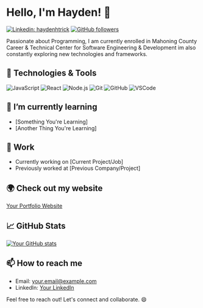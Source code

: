 # Hello, I'm Hayden! 👋

[![Linkedin: haydenhtrick](https://img.shields.io/badge/-haydenhetrick-blue?style=flat-square&logo=Linkedin&logoColor=white&link=https://www.linkedin.com/in/haydenhetrick/)](https://www.linkedin.com/in/haydenhetrick/)
[![GitHub followers](https://img.shields.io/github/followers/HaydenHetrick?label=Follow&style=social)](https://github.com/HaydenHetrick)

Passionate about Programming, I am currently enrolled in Mahoning County Career & Technical Center for Software Engineering & Development im also constantly exploring new technologies and frameworks.

## 🔧 Technologies & Tools

![JavaScript](https://img.shields.io/badge/-JavaScript-black?style=flat-square&logo=javascript)
![React](https://img.shields.io/badge/-React-black?style=flat-square&logo=react)
![Node.js](https://img.shields.io/badge/-Node.js-black?style=flat-square&logo=node.js)
![Git](https://img.shields.io/badge/-Git-black?style=flat-square&logo=git)
![GitHub](https://img.shields.io/badge/-GitHub-181717?style=flat-square&logo=github)
![VSCode](https://img.shields.io/badge/-VSCode-007ACC?style=flat-square&logo=visual-studio-code)

## 🌱 I’m currently learning

- [Something You're Learning]
- [Another Thing You're Learning]

## 💼 Work

- Currently working on [Current Project/Job]
- Previously worked at [Previous Company/Project]

## 🌍 Check out my website

[Your Portfolio Website](https://www.your-website.com)

## 📈 GitHub Stats

[![Your GitHub stats](https://github-readme-stats.vercel.app/api?username=your_username&count_private=true&show_icons=true&theme=radical)](https://github.com/anuraghazra/github-readme-stats)

## 📫 How to reach me

- Email: your.email@example.com
- LinkedIn: [Your LinkedIn](https://www.linkedin.com/in/your-name/)

Feel free to reach out! Let's connect and collaborate. 😄

